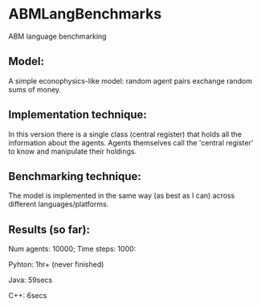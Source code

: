 # ABMLangBenchmarks
ABM language benchmarking

## Model:

A simple econophysics-like model: random agent pairs exchange random sums of money.

## Implementation technique:

In this version there is a single class (central register) that holds all the information about the agents. Agents themselves call the 'central register' to know and manipulate their holdings.

## Benchmarking technique:

The model is implemented in the same way (as best as I can) across different languages/platforms. 

## Results (so far):

Num agents: 10000; Time steps: 1000:

Pyhton: 1hr+ (never finished)

Java: 59secs

C++: 6secs
